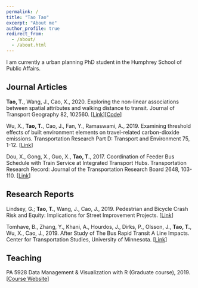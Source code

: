 ```yaml
---
permalink: /
title: "Tao Tao"
excerpt: "About me"
author_profile: true
redirect_from: 
  - /about/
  - /about.html
---
```


I am currently a urban planning PhD student in the Humphrey School of Public Affairs.

## **Journal Articles**

**Tao, T.**, Wang, J., Cao, X., 2020. Exploring the non-linear associations between spatial attributes and walking distance to transit. Journal of Transport Geography 82, 102560. [[Link](https://doi.org/10.1016/j.jtrangeo.2019.102560)][[Code](https://vtao1989.github.io/DisToTransit_statistics/)]

Wu, X., **Tao, T.**, Cao, J., Fan, Y., Ramaswami, A., 2019. Examining threshold effects of built environment elements on travel-related carbon-dioxide emissions. Transportation Research Part D: Transport and Environment 75, 1-12. [[Link](https://doi.org/10.1016/j.trd.2019.08.018)]

Dou, X., Gong, X., Guo, X., **Tao, T.**, 2017. Coordination of Feeder Bus Schedule with Train Service at Integrated Transport Hubs. Transportation Research Record: Journal of the Transportation Research Board 2648, 103-110. [[Link](https://doi.org/10.3141/2648-12)]

## **Research Reports**

Lindsey, G.; **Tao, T.**, Wang, J., Cao, J., 2019. Pedestrian and Bicycle Crash Risk and Equity: Implications for Street Improvement Projects. [[Link](http://hdl.handle.net/11299/203635)]

Tomhave, B., Zhang, Y., Khani, A., Hourdos, J., Dirks, P., Olsson, J., **Tao, T.**, Wu, X., Cao, J., 2019. After Study of The Bus Rapid Transit A Line Impacts. Center for Transportation Studies, University of Minnesota. [[Link](http://hdl.handle.net/11299/201534)]
  
## **Teaching**

PA 5928 Data Management & Visualization with R (Graduate course), 2019. [[Course Website](https://vtao1989.github.io/PA5928-Data-management-and-visualization-with-R/)]
